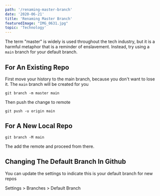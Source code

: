 ```yaml
---
path: '/renaming-master-branch'
date: '2020-06-21'
title: 'Renaming Master Branch'
featuredImage: "IMG_0631.jpg"
topic: 'Technology'
---
```



The term "master" is widely is used throughout the tech industry, but it is a harmful metaphor that is a reminder of enslavement.  Instead, try using a `main` branch for your default branch.

## For An Existing Repo
First move your history to the main branch, because you don't want to lose it.
The `main` branch will be created for you
```
git branch -m master main
```

Then push the change to remote
```
git push -u origin main
```

## For A New Local Repo
```
git branch -M main
```

The add the remote and proceed from there.


## Changing The Default Branch In Github
You can update the settings to indicate this is your default branch for new repos

Settings > Branches > Default Branch